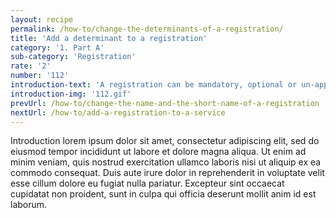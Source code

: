 ```yaml
---
layout: recipe
permalink: /how-to/change-the-determinants-of-a-registration/
title: 'Add a determinant to a registration'
category: '1. Part A'
sub-category: 'Registration'
rate: '2'
number: '112'
introduction-text: 'A registration can be mandatory, optional or un-applicable for certain situations. Example : the registration at the Business registry in El Salvador is optional for assets inferior to 12 000$. The determinant(s) of a registration are set through the initial questions of the guide.'
introduction-img: '112.gif'
prevUrl: /how-to/change-the-name-and-the-short-name-of-a-registration
nextUrl: /how-to/add-a-registration-to-a-service
---
```


Introduction lorem ipsum dolor sit amet, consectetur adipiscing elit, sed do eiusmod tempor incididunt ut labore et dolore magna aliqua. Ut enim ad minim veniam, quis nostrud exercitation ullamco laboris nisi ut aliquip ex ea commodo consequat. Duis aute irure dolor in reprehenderit in voluptate velit esse cillum dolore eu fugiat nulla pariatur. Excepteur sint occaecat cupidatat non proident, sunt in culpa qui officia deserunt mollit anim id est laborum.


